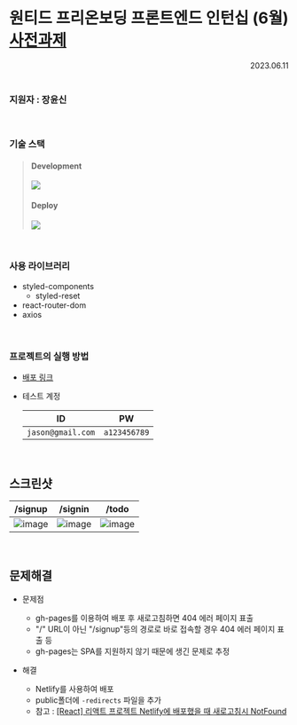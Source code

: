 # 원티드 프리온보딩 프론트엔드 인턴십 (6월) [사전과제](https://github.com/walking-sunset/selection-task)

<div align="right">
  2023.06.11
</div>

<br>

### 지원자 : 장윤신

<br>

### 기술 스택
 
> #### Development
> <img src="https://img.shields.io/badge/react-61DAFB?style=for-the-badge&logo=react&logoColor=black">
>
> #### Deploy
> <img src="https://img.shields.io/badge/netlify-00C7B7?style=for-the-badge&logo=netlify&logoColor=black">

<br>

### 사용 라이브러리
 - styled-components
   - styled-reset 
 - react-router-dom
 - axios

<br>

### 프로젝트의 실행 방법 

- [배포 링크](https://sprightly-meerkat-3bb738.netlify.app)
- 테스트 계정

     |ID|PW|
     |:---:|:---:|
     |`jason@gmail.com`|`a123456789`|

<br>

## 스크린샷

|/signup|/signin|/todo|
|:---:|:---:|:---:|
|![image](https://github.com/yun-sin/wanted-pre-onboarding-frontend/assets/99275134/9b480289-3be3-4d23-870f-851c107ab2c3)|![image](https://github.com/yun-sin/wanted-pre-onboarding-frontend/assets/99275134/cf03f87f-7813-4440-8160-f204adc5f632)|![image](https://github.com/yun-sin/wanted-pre-onboarding-frontend/assets/99275134/9208909d-b63b-40d1-9ea0-d4f6b231ae01)|

<br>

## 문제해결

 - 문제점
   - gh-pages를 이용하여 배포 후 새로고침하면 404 에러 페이지 표출
   - "/" URL이 아닌 "/signup"등의 경로로 바로 접속할 경우 404 에러 페이지 표출 등
   - gh-pages는 SPA를 지원하지 않기 때문에 생긴 문제로 추정
 
 - 해결
   - Netlify를 사용하여 배포
   - public폴더에 `-redirects` 파일을 추가 
   - 참고 : [[React] 리액트 프로젝트 Netlify에 배포했을 때 새로고침시 NotFound](https://13akstjq.github.io/react/2019/09/01/React-%ED%94%84%EB%A1%9C%EC%A0%9D%ED%8A%B8-Netlify%EC%97%90-%EB%B0%B0%ED%8F%AC%ED%96%88%EC%9D%84%EB%95%8C-NotFound-%EC%9D%B4%EC%8A%88-%ED%95%B4%EA%B2%B0.html)




